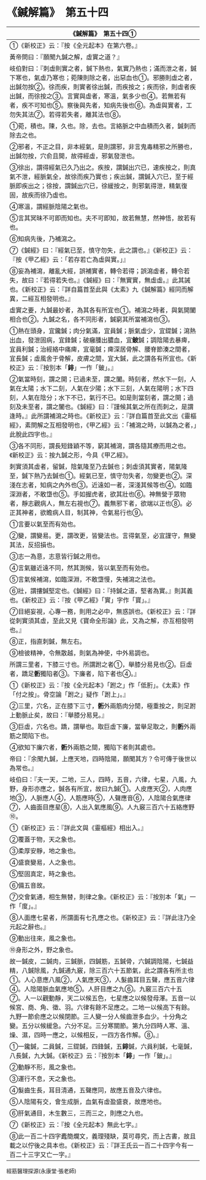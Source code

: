 # 《鍼解篇》　第五十四

|**《鍼解篇》　第五十四①**|
|---|
|①《新校正》云：『按《全元起本》在第六卷。』|
|黃帝問曰：『願聞九鍼之解，虛實之道？』|
|岐伯對曰：『刺虛則實之者，鍼下熱也，氣實乃熱也；滿而泄之者，鍼下寒也，氣虛乃寒也；菀陳則除之者，出惡血也①。邪勝則虛之者，出鍼勿按②。徐而疾，則實者徐出鍼，而疾按之；疾而徐，則虛者疾出鍼，而徐按之③。言實與虛者，寒溫，氣多少也④。若無若有者，疾不可知也⑤。察後與先者，知病先後也⑥。為虛與實者，工勿失其法⑦。若得若失者，離其法也⑧。|
|①菀，積也。陳，久也。除，去也。言絡脈之中血積而久者，鍼刺而除去之也。|
|②邪者，不正之目，非本經氣，是則謂邪，非言鬼毒精邪之所勝也，出鍼勿按，穴俞且開，故得經虛，邪氣發泄也。|
|③徐出，謂得經氣已久乃出之。疾按，謂鍼出穴已，速疾按之，則真氣不泄，經脈氣全，故徐而疾乃實也；疾出鍼，謂鍼入穴已，至于經脈即疾出之；徐按，謂鍼出穴已，徐緩按之，則邪氣得泄，精氣復固，故疾而徐乃虛也。|
|④寒溫，謂經脈陰陽之氣也。|
|⑤言其冥昧不可即而知也。夫不可即知，故若無慧，然神悟，故若有也。|
|⑥知病先後，乃補瀉之。|
|⑦《鍼經》曰：『經氣已至，慎守勿失，此之謂也。』《新校正》云：『按《甲乙經》云：「若存若亡為虛與實。」』|
|⑧妄為補瀉，離亂大經，誤補實者，轉令若得；誤瀉虛者，轉令若失，故曰：『若得若失也。』《鍼經》曰：『無實實，無虛虛。』此其誡也。《新校正》云：『詳自篇首至此與《太素》九《鍼解篇》經同而解異，二經互相發明也。』|
|虛實之要，九鍼最妙者，為其各有所宜也①。補瀉之時者，與氣開闔相合也②。九鍼之名，各不同形者，鍼窮其所當補瀉也③。|
|①熱在頭身，宜鑱鍼；肉分氣滿，宜員鍼；脈氣虛少，宜鍉鍼；瀉熱出血，發泄固病，宜鋒鍼；破癰腫出膿血，宜**鈹**鍼；調陰陽去暴痺，宜員利鍼；治經絡中痛痺，宜毫鍼；痺深居骨解、腰脊節湊之間者，宜長鍼；虛風舍于骨解，皮膚之間，宜大鍼，此之謂各有所宜也。《新校正》云：『按別本「**䤵**」一作「鈹」。』|
|②氣當時刻，謂之開；已過未至，謂之闔。時刻者，然水下一刻，人氣在太陽；水下二刻，人氣在少陽；水下三刻，人氣在陽明；水下四刻，人氣在陰分；水下不已，氣行不已。如是則當刻者，謂之開；過刻及未至者，謂之闔也。《鍼經》曰：『謹候其氣之所在而刺之，是謂逢時。』此所謂補瀉之時也。《新校正》云：『詳自篇首至此文出《靈樞經》，素問解之互相發明也，《甲乙經》云：「補瀉之時，以鍼為之者，」此脫此四字也。』|
|③各不同形，謂長短鋒穎不等，窮其補瀉，謂各隨其療而用之也。《新校正》云：按九鍼之形，今具《甲乙經》。|
|刺實須其虛者，留鍼，陰氣隆至乃去鍼也；刺虛須其實者，陽氣隆至，鍼下熱乃去鍼也①。經氣已至，慎守勿失者，勿變更也②。深淺在志者，知病之內外也③。近遠如一者，深淺其候等也④。如臨深淵者，不敢墯也⑤。手如握虎者，欲其壯也⑥。神無營于眾物者，靜志觀病人，無左右視也⑦。義無邪下者，欲端以正也⑧。必正其神者，欲瞻病人目，制其神，令氣易行也⑨。|
|①言要以氣至而有効也。|
|②變，謂變易。更，謂改更，皆變法也。言得氣至，必宜謹守，無變其法，反招損也。|
|③志一為意，志意皆行鍼之用也。|
|④言氣雖近遠不同，然其測候，皆以氣至而有効也。|
|⑤言氣候補瀉，如臨深淵，不敢墯慢，失補瀉之法也。|
|⑥壯，謂摟鍼堅定也。《鍼經》曰：『持鍼之道，堅者為實。』則其義也。《新校正》云：『按《甲乙經》「實」字作「寶」。』|
|⑦目絕妄視，心專一務，則用之必中，無惑誤也。《新校正》云：『詳從刺實須其虛，至此又見《寶命全形論》此，又為之解，亦互相發明也。』|
|⑧正，指直刺鍼，無左右。|
|⑨檢彼精神，令無散越，則氣為神使，中外易調也。|
|所謂三里者，下膝三寸也。所謂跗之者①，舉膝分易見也②。巨虛者，蹻足**䯒**獨陷者③。下廉者，陷下者也④。』|
|①《新校正》云：『按《全元起本》「跗之」作「低胻」。《太素》作「付之按」。骨空論「跗之」疑作「跗上」。』|
|②三里，穴名，正在膝下三寸，**䯒**外兩筋肉分閒，極重按之，則足跗上動脈止矣，故曰：『舉膝分易見。』|
|③巨虛，穴名也。蹻，謂舉也。取巨虛下廉，當舉足取之，則**䯒**外兩筋之間陷下也。|
|④欲知下廉穴者，**䯒**外兩筋之間，獨陷下者則其處也。|
|帝曰：『余聞九鍼，上應天地，四時陰陽，願聞其方？令可傳于後世以為常也。』|
|岐伯曰：『夫一天，二地，三人，四時，五音，六律，七星，八風，九野，身形亦應之，鍼各有所宜，故曰九鍼①。人皮應天②，人肉應地③，人脈應人④，人筋應時⑤，人聲應音⑥，人陰陽合氣應律⑦，人齒面目應星⑧，人出入氣應風⑨。人九竅三百六十五絡應野⑩。|
|①《新校正》云：『詳此文與《靈樞經》相出入。』|
|②覆蓋于物，天之象也。|
|③柔厚安靜，地之象也。|
|④盛衰變易，人之象也。|
|⑤堅固真定，時之象也。|
|⑥備五音故。|
|⑦交會氣通，相生無替，則律之象。《新校正》云：『按別本「氣」一作「度」。』|
|⑧人面應七星者，所謂面有七孔應之也。《新校正》云：『詳此注乃全元起之辭也。』|
|⑨動出往來，風之象也。|
|⑩身形之外，野之象也。|
|故一鍼皮，二鍼肉，三鍼脈，四鍼筋，五鍼骨，六鍼調陰陽，七鍼益精，八鍼除風，九鍼通九竅，除三百六十五節氣，此之謂各有所主也①。人心意應八風②，人氣應天③，人髮齒耳目五聲，應五音六律④。人陰陽脈血氣應地⑤。人肝目應之九⑥。九竅三百六十五⑦。人一以觀動靜，天二以候五色，七星應之以候發母澤。五音一以候宮、商、角、徵、羽。六律有餘不足應之。二地一以候高下有餘。九野一節俞應之以候閉節。三人變一分人候齒泄多血少。十分角之變。五分以候緩急。六分不足。三分寒關節。第九分四時人寒、溫、燥、濕，四時一應之，以候相反，一四方各作解。⑧。』|
|①一鑱鍼，二員鍼，三鍉鍼，四鋒鍼，五**䤵**鍼，六員利鍼，七毫鍼，八長鍼，九大鍼。《新校正》云：『按別本「**䤵**」一作「鈹」。』|
|②動靜不形，風之象也。|
|③運行不息，天之象也。|
|④髮齒生長，耳目清通，五聲應同，故應五音及六律也。|
|⑤人陰陽有交，會生成脈，血氣有虛盈盛衰，故應地也。|
|⑥肝氣通目，木生數三，三而三之，則應之九也。|
|⑦《新校正》云：『按《全元起本》無此七字。』|
|⑧此一百二十四字蠹簡爛文，義理殘缺，莫可尋究，而上古書，故且載之以佇後之具本也。《新校正》云：『詳王氏云一百二十四字今有一百二十三字又亡一字。』|


經筋醫理探源(永康堂‧張老師)



